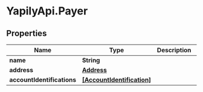 # YapilyApi.Payer

## Properties

Name | Type | Description | Notes
------------ | ------------- | ------------- | -------------
**name** | **String** |  | 
**address** | [**Address**](Address.md) |  | [optional] 
**accountIdentifications** | [**[AccountIdentification]**](AccountIdentification.md) |  | 


